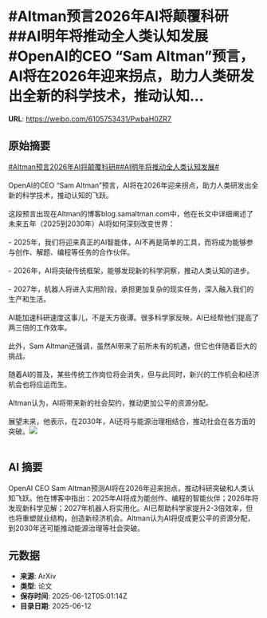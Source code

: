 # #Altman预言2026年AI将颠覆科研##AI明年将推动全人类认知发展#OpenAI的CEO “Sam Altman”预言，AI将在2026年迎来拐点，助力人类研发出全新的科学技术，推动认知...

**URL**: https://weibo.com/6105753431/PwbaH0ZR7

## 原始摘要

<a href="https://m.weibo.cn/search?containerid=231522type%3D1%26t%3D10%26q%3D%23Altman%E9%A2%84%E8%A8%802026%E5%B9%B4AI%E5%B0%86%E9%A2%A0%E8%A6%86%E7%A7%91%E7%A0%94%23&amp;extparam=%23Altman%E9%A2%84%E8%A8%802026%E5%B9%B4AI%E5%B0%86%E9%A2%A0%E8%A6%86%E7%A7%91%E7%A0%94%23" data-hide=""><span class="surl-text">#Altman预言2026年AI将颠覆科研#</span></a><a href="https://m.weibo.cn/search?containerid=231522type%3D1%26t%3D10%26q%3D%23AI%E6%98%8E%E5%B9%B4%E5%B0%86%E6%8E%A8%E5%8A%A8%E5%85%A8%E4%BA%BA%E7%B1%BB%E8%AE%A4%E7%9F%A5%E5%8F%91%E5%B1%95%23&amp;extparam=%23AI%E6%98%8E%E5%B9%B4%E5%B0%86%E6%8E%A8%E5%8A%A8%E5%85%A8%E4%BA%BA%E7%B1%BB%E8%AE%A4%E7%9F%A5%E5%8F%91%E5%B1%95%23" data-hide=""><span class="surl-text">#AI明年将推动全人类认知发展#</span></a><br><br>OpenAI的CEO “Sam Altman”预言，AI将在2026年迎来拐点，助力人类研发出全新的科学技术，推动认知的飞跃。<br><br>这段预言出现在Altman的博客blog.samaltman.com中，他在长文中详细阐述了未来五年（2025到2030年）AI将如何深刻改变世界：<br><br>- 2025年，我们将迎来真正的AI智能体，AI不再是简单的工具，而将成为能够参与创作、解题、编程等任务的合作伙伴。<br>    <br>- 2026年，AI将突破传统框架，能够发现新的科学洞察，推动人类认知的进步。<br>    <br>- 2027年，机器人将进入实用阶段，承担更加复杂的现实任务，深入融入我们的生产和生活。<br><br>AI能加速科研速度这事儿，不是天方夜谭。很多科学家反映，AI已经帮他们提高了两三倍的工作效率。<br><br>此外，Sam Altman还强调，虽然AI带来了前所未有的机遇，但它也伴随着巨大的挑战。<br><br>随着AI的普及，某些传统工作岗位将会消失，但与此同时，新兴的工作机会和经济机会也将应运而生。<br><br>Altman认为，AI将带来新的社会契约，推动更加公平的资源分配。<br><br>展望未来，他表示，在2030年，AI还将与能源治理相结合，推动社会在各方面的突破。<img style="" src="https://tvax4.sinaimg.cn/large/006Fd7o3gy1i2cg968ujhj318g142dsn.jpg" referrerpolicy="no-referrer"><br><br>

## AI 摘要

OpenAI CEO Sam Altman预测AI将在2026年迎来拐点，推动科研突破和人类认知飞跃。他在博客中指出：2025年AI将成为能创作、编程的智能伙伴；2026年将发现新科学见解；2027年机器人将实用化。AI已帮助科学家提升2-3倍效率，但也将重塑就业结构，创造新经济机会。Altman认为AI将促成更公平的资源分配，到2030年还可能推动能源治理等社会突破。

## 元数据

- **来源**: ArXiv
- **类型**: 论文
- **保存时间**: 2025-06-12T05:01:14Z
- **目录日期**: 2025-06-12
